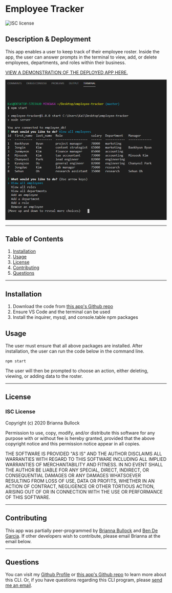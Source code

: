 
# Employee Tracker
![ISC license](https://img.shields.io/badge/License-ISC-blue.svg) 

## Description & Deployment
This app enables a user to keep track of their employee roster. Inside the app, the user can answer prompts in the terminal to view, add, or delete employees, departments, and roles within their business.


[VIEW A DEMONSTRATION OF THE DEPLOYED APP HERE.](https://img.com) 


![Employee Tracker Image](./assets/app-image.PNG)

---

## Table of Contents
1. [Installation](#Installation)
2. [Usage](#Usage)
3. [License](#license)
4. [Contributing](#Contributing)
5. [Questions](#Questions)
---

## Installation
1. Download the code from [this app's Github repo](https://github.com/kairora/employee-tracker)
2. Ensure VS Code and the terminal can be used 
3. Install the inquirer, mysql, and console.table npm packages 

## Usage
The user must ensure that all above packages are installed. After installation, the user can run the code below in the command line.
~~~JS 
npm start 
~~~ 
 The user will then be prompted to choose an action, either deleting, viewing, or adding data to the roster. 

---

## License
### ISC License
Copyright (c) 2020 Brianna Bullock

Permission to use, copy, modify, and/or distribute this software for any purpose with or without fee is hereby granted, provided that the above copyright notice and this permission notice appear in all copies.

THE SOFTWARE IS PROVIDED "AS IS" AND THE AUTHOR DISCLAIMS ALL WARRANTIES WITH REGARD TO THIS SOFTWARE INCLUDING ALL IMPLIED WARRANTIES OF MERCHANTABILITY AND FITNESS. IN NO EVENT SHALL THE AUTHOR BE LIABLE FOR ANY SPECIAL, DIRECT, INDIRECT, OR CONSEQUENTIAL DAMAGES OR ANY DAMAGES WHATSOEVER RESULTING FROM LOSS OF USE, DATA OR PROFITS, WHETHER IN AN ACTION OF CONTRACT, NEGLIGENCE OR OTHER TORTIOUS ACTION, ARISING OUT OF OR IN CONNECTION WITH THE USE OR PERFORMANCE OF THIS SOFTWARE. 

---
## Contributing
This app was partially peer-programmed by [Brianna Bullock](https://www.github.com/kairora) and [Ben De Garcia](https://github.com/bdegarcia).  If other developers wish to contribute, please email Brianna at the email below.

---

## Questions

You can visit my [Github Profile](https://www.github.com/kairora) or [this app's Github repo](https://github.com/kairora/employee-tracker) to learn more about this CLI.
Or, if you have questions regarding this CLI program, please [send me an email](mailto:brianna.bullock16@gmail.com). 